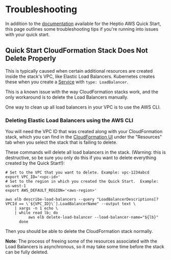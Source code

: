 # Troubleshooting

In addition to the [documentation](http://docs.heptio.com/content/aws.html) available for the Heptio AWS Quick Start, this page outlines some troubleshooting tips if you're running into issues with your quick start.

## Quick Start CloudFormation Stack Does Not Delete Properly

This is typically caused when certain additional resources are created inside the stack's VPC, like Elastic Load Balancers.  Kubernetes creates these when you create a [Service](https://kubernetes.io/docs/concepts/services-networking/service/) with `type: LoadBalancer`.

This is a known issue with the way CloudFormation stacks work, and the only workaround is to delete the Load Balancers manually.

One way to clean up all load balancers in your VPC is to use the AWS CLI.

### Deleting Elastic Load Balancers using the AWS CLI

You will need the VPC ID that was created along with your CloudFormation stack, which you can find in the [CloudFormation UI](https://console.aws.amazon.com/cloudformation) under the "Resources" tab when you select the stack that is failing to delete.

These commands will delete all load balancers in the stack.  (Warning: this is destructive, so be sure you only do this if you want to delete everything created by the Quick Start!):

```
# Set to the VPC that you want to delete. Example: vpc-1234abcd
export VPC_ID='<vpc-id>'
# Set to the region in which you created the Quick Start.  Example: us-west-1
export AWS_DEFAULT_REGION='<aws-region>'

aws elb describe-load-balancers --query "LoadBalancerDescriptions[?VPCId == \`${VPC_ID}\`].LoadBalancerName" --output text \
    | xargs -n 1 echo \
    | while read lb; do
          aws elb delete-load-balancer --load-balancer-name="${lb}"
      done
```

Then you should be able to delete the CloudFormation stack normally.

**Note**: The process of freeing some of the resources associated with the Load Balancers is asynchronous, so it may take some time before the stack can be fully deleted.

